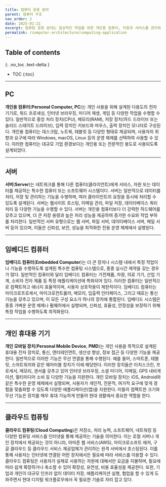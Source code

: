 ```yaml
---
title: 컴퓨터 응용 분야
parent: 컴퓨터 구조
nav_order: 2
date: 2025-01-21
excerpt: 컴퓨팅 응용 분야는 일상적인 작업을 위한 개인용 컴퓨터, 자원과 서비스를 관리하고 제공하는 서버, 장치 내에서 특수 기능을 수행하는 임베디드 컴퓨터, 건강 모니터링을 위한 휴대용 의료 기기(PMD), 그리고 인터넷을 통한 확장 가능하고 유연한 자원 관리를 위한 클라우드 컴퓨팅 등 다양한 플랫폼을 포함한다.
permalink: /computer-architecture/computing-application
---
```


## Table of contents
{: .no_toc .text-delta }

- TOC
{:toc}

---

## PC

**개인용 컴퓨터**(**Personal Computer, PC**)는 개인 사용을 위해 설계된 다용도의 전자 기기로, 워드 프로세싱, 인터넷 브라우징, 미디어 재생, 게임 등 다양한 작업을 수행할 수 있다. 일반적으로 중앙 처리 장치(CPU), 메모리(RAM), 저장 장치(하드 드라이브 또는 솔리드 스테이트 드라이브), 입력 장치인 키보드와 마우스, 출력 장치인 모니터로 구성된다. 개인용 컴퓨터는 데스크탑, 노트북, 태블릿 등 다양한 형태로 제공되며, 사용자의 취향과 요구에 따라 Windows, macOS, Linux 등의 운영 체제를 선택하여 사용할 수 있다. 이러한 컴퓨터는 대규모 기업 환경보다는 개인용 또는 전문적인 용도로 사용되도록 설계되었다.

---

## 서버

**서버**(**Server**)는 네트워크를 통해 다른 컴퓨터(클라이언트)에게 서비스, 자원 또는 데이터를 제공하는 특수한 컴퓨터 또는 소프트웨어 시스템이다. 서버는 일반적으로 데이터를 처리, 저장 및 관리하는 기능을 수행하며, 여러 클라이언트의 요청을 동시에 처리할 수 있도록 설계된다. 서버는 웹사이트 호스팅, 이메일 관리, 파일 저장, 데이터베이스 쿼리 처리 등 다양한 기능을 수행할 수 있다.
서버는 개인용 컴퓨터보다 더 강력한 하드웨어를 갖추고 있으며, 더 큰 저장 용량과 높은 처리 성능을 제공하여 증가한 수요와 작업 부하를 처리한다. 일반적인 서버 유형으로는 웹 서버, 파일 서버, 데이터베이스 서버, 메일 서버 등이 있으며, 이들은 신뢰성, 보안, 성능을 최적화한 전용 운영 체제에서 실행된다.

---

## 임베디드 컴퓨터

**임베디드 컴퓨터**(**Embedded Computer**)는 더 큰 장치나 시스템 내에서 특정 작업이나 기능을 수행하도록 설계된 특수한 컴퓨팅 시스템으로, 종종 실시간 제약을 갖는 경우가 많다. 일반적인 컴퓨터와 달리 임베디드 컴퓨터는 가전제품, 차량, 의료 기기, 산업 기계, 소비자 전자 제품 등 특정 애플리케이션에 특화되어 있다. 이러한 컴퓨터는 일반적으로 컴팩트하고 에너지 효율적이며, 사용자 상호작용이 제한적이다. 임베디드 컴퓨터는 마이크로프로세서, 마이크로컨트롤러, 메모리, 입출력 인터페이스, 그리고 때로는 통신 기능을 갖추고 있으며, 이 모든 구성 요소가 하나의 장치에 통합된다.
임베디드 시스템은 종종 가벼운 운영 체제나 펌웨어에서 실행되며, 신뢰성, 효율성, 안정성을 보장하기 위해 특정 작업을 수행하도록 최적화된다.

---

## 개인 휴대용 기기

**개인 모바일 장치**(**Personal Mobile Device**, **PMD**)는 개인 사용을 목적으로 설계된 휴대용 전자 장치로, 통신, 엔터테인먼트, 생산성 향상, 정보 접근 등 다양한 기능을 제공한다. 일반적으로 이러한 기능은 무선 연결을 통해 수행된다. 예를 들어, 스마트폰, 태블릿, 스마트워치와 같은 웨어러블 장치가 이에 해당한다. 이러한 장치들은 터치스크린, 프로세서, 메모리, 센서를 갖추고 있어 인터넷 브라우징, 소셜 미디어, 이메일, GPS 내비게이션, 멀티미디어 소비 등 다양한 기능을 지원한다. 개인 모바일 장치는 iOS, Android와 같은 특수한 운영 체제에서 실행되며, 사용자가 개인적, 전문적, 여가적 요구에 맞게 경험을 맞춤화할 수 있도록 다양한 애플리케이션(앱)을 지원한다. 이들의 컴팩트한 크기와 무선 기능은 장치를 매우 휴대 가능하게 만들어 현대 생활에서 중요한 역할을 한다.

---

## 클라우드 컴퓨팅

**클라우드 컴퓨팅**(**Cloud Computing**)은 저장소, 처리 능력, 소프트웨어, 네트워킹 등 다양한 컴퓨팅 서비스를 인터넷을 통해 제공하는 기술을 의미한다. 이는 로컬 서버나 개인 장치에서 제공되는 것이 아니라, 아마존 웹 서비스(AWS), 마이크로소프트 애저, 구글 클라우드 등 클라우드 서비스 제공업체가 관리하는 원격 서버에서 호스팅된다. 이를 통해 사용자는 인터넷에 연결된 어떤 장치에서든 필요에 따라 서비스를 이용할 수 있다. 클라우드 컴퓨팅은 사용자가 실제로 사용하는 자원에 대해서만 요금을 지불하며, 필요에 따라 쉽게 확장하거나 축소할 수 있어 확장성, 유연성, 비용 효율성을 제공한다. 또한, 기업과 개인이 대규모 인프라 없이 데이터 저장, 애플리케이션 실행, 협업을 할 수 있게 도와주면서 현대 디지털 워크플로우에서 꼭 필요한 기술로 자리 잡고 있다.